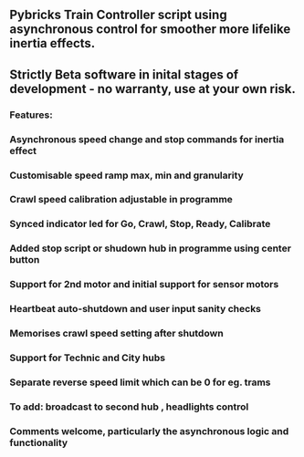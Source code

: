 ## Pybricks Train Controller script using asynchronous control for smoother more lifelike inertia effects.

## Strictly Beta software in inital stages of development - no warranty, use at your own risk.

### Features:

### Asynchronous speed change and stop commands for inertia effect 
### Customisable speed ramp max, min and granularity
### Crawl speed calibration adjustable in programme 
### Synced indicator led for Go, Crawl, Stop, Ready, Calibrate 
### Added stop script or shudown hub in programme using center button
### Support for 2nd motor and initial support for sensor motors
### Heartbeat auto-shutdown and user input sanity checks
### Memorises crawl speed setting after shutdown
### Support for Technic and City hubs 
### Separate reverse speed limit which can be 0 for eg. trams

### To add: broadcast to second hub , headlights control

### Comments welcome, particularly the asynchronous logic and functionality
